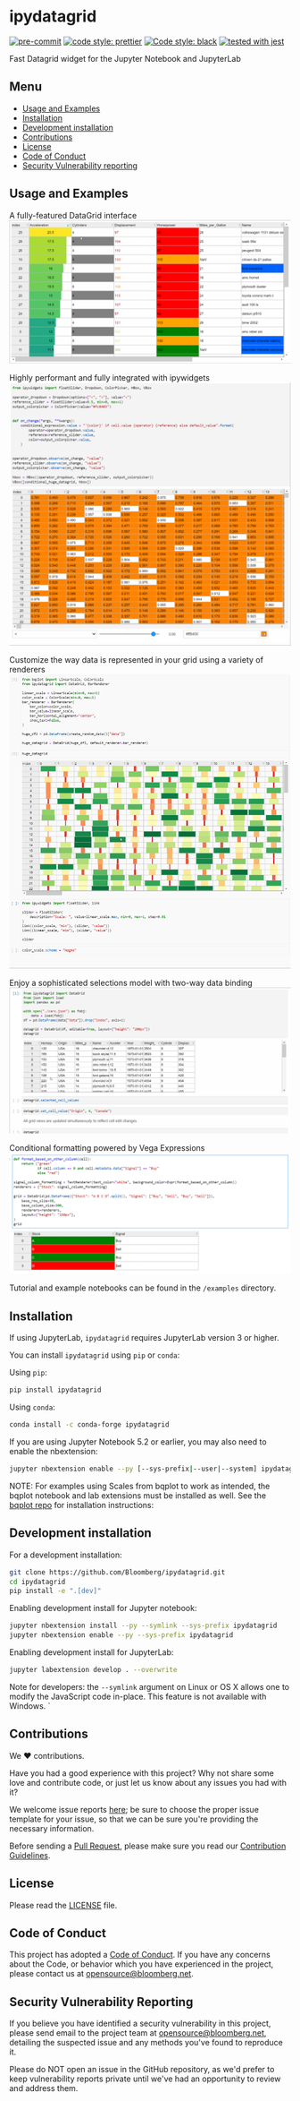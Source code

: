 # ipydatagrid

[![pre-commit](https://img.shields.io/badge/pre--commit-enabled-brightgreen?logo=pre-commit&logoColor=white)](https://github.com/pre-commit/pre-commit)
[![code style: prettier](https://img.shields.io/badge/code_style-prettier-ff69b4.svg?style=flat-square)](https://github.com/prettier/prettier)
[![Code style: black](https://img.shields.io/badge/code%20style-black-000000.svg)](https://github.com/psf/black)
[![tested with jest](https://img.shields.io/badge/tested_with-jest-99424f.svg)](https://github.com/facebook/jest)

Fast Datagrid widget for the Jupyter Notebook and JupyterLab

## Menu

- [Usage and Examples](#Usage-and-Examples)
- [Installation](#Installation)
- [Development installation](#Development-installation)
- [Contributions](#Contributions)
- [License](#License)
- [Code of Conduct](#Code-of-Conduct)
- [Security Vulnerability reporting](#Security-Vulnerability-reporting)

## Usage and Examples

A fully-featured DataGrid interface
[![DataGrid](./static/ipydatagrid_1.gif)](https://github.com/bloomberg/ipydatagrid/blob/main/examples/DataGrid.ipynb)

Highly performant and fully integrated with ipywidgets
[![DataGrid](./static/ipydatagrid_2.gif)](https://github.com/bloomberg/ipydatagrid/blob/main/examples/DataGrid.ipynb)

Customize the way data is represented in your grid using a variety of renderers
[![DataGrid](./static/ipydatagrid_3.gif)](https://github.com/bloomberg/ipydatagrid/blob/main/examples/DataGrid.ipynb)

Enjoy a sophisticated selections model with two-way data binding
[![DataGrid](./static/ipydatagrid_4.gif)](https://github.com/bloomberg/ipydatagrid/blob/main/examples/Selections.ipynb)

Conditional formatting powered by Vega Expressions
[![DataGrid](./static/ipydatagrid_5.gif)](https://github.com/bloomberg/ipydatagrid/blob/main/examples/ConditionalFormatting.ipynb)

Tutorial and example notebooks can be found in the `/examples` directory.

## Installation

If using JupyterLab, `ipydatagrid` requires JupyterLab version 3 or higher.

You can install `ipydatagrid` using `pip` or `conda`:

Using `pip`:

```bash
pip install ipydatagrid
```

Using `conda`:

```bash
conda install -c conda-forge ipydatagrid
```

If you are using Jupyter Notebook 5.2 or earlier, you may also need to enable
the nbextension:

```bash
jupyter nbextension enable --py [--sys-prefix|--user|--system] ipydatagrid
```

NOTE: For examples using Scales from bqplot to work as intended, the bqplot notebook and lab extensions must be installed as well. See the [bqplot repo](https://github.com/bloomberg/bqplot) for installation instructions:

## Development installation

For a development installation:

```bash
git clone https://github.com/Bloomberg/ipydatagrid.git
cd ipydatagrid
pip install -e ".[dev]"
```

Enabling development install for Jupyter notebook:

```bash
jupyter nbextension install --py --symlink --sys-prefix ipydatagrid
jupyter nbextension enable --py --sys-prefix ipydatagrid
```

Enabling development install for JupyterLab:

```bash
jupyter labextension develop . --overwrite
```

Note for developers: the `--symlink` argument on Linux or OS X allows one to modify the JavaScript code in-place. This feature is not available with Windows.
`

## Contributions

We :heart: contributions.

Have you had a good experience with this project? Why not share some love and contribute code, or just let us know about any issues you had with it?

We welcome issue reports [here](../../issues); be sure to choose the proper issue template for your issue, so that we can be sure you're providing the necessary information.

Before sending a [Pull Request](../../pulls), please make sure you read our
[Contribution Guidelines](https://github.com/bloomberg/.github/blob/master/CONTRIBUTING.md).

## License

Please read the [LICENSE](LICENSE) file.

## Code of Conduct

This project has adopted a [Code of Conduct](https://github.com/bloomberg/.github/blob/master/CODE_OF_CONDUCT.md).
If you have any concerns about the Code, or behavior which you have experienced in the project, please
contact us at opensource@bloomberg.net.

## Security Vulnerability Reporting

If you believe you have identified a security vulnerability in this project, please send email to the project
team at opensource@bloomberg.net, detailing the suspected issue and any methods you've found to reproduce it.

Please do NOT open an issue in the GitHub repository, as we'd prefer to keep vulnerability reports private until
we've had an opportunity to review and address them.
